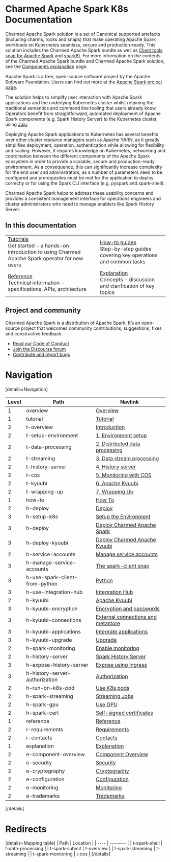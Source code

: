 # Charmed Apache Spark K8s Documentation

Charmed Apache Spark solution is a set of Canonical supported artefacts (including charms, rocks and snaps) that make operating Apache Spark workloads on Kubernetes seamless, secure and production-ready. This solution includes the Charmed Apache Spark bundle as well as [Client tools snap for Apache Spark](https://snapcraft.io/spark-client) and [spark8t](https://github.com/canonical/spark-k8s-toolkit-py). For more information on the contents of the Charmed Apache Spark bundle and Charmed Apache Spark solution, see the [Components explanation](/t/charmed-spark-documentation-explanation-components/11685) page.

Apache Spark is a free, open-source software project by the Apache Software Foundation. Users can find out more at the [Apache Spark project page](https://spark.apache.org).

The solution helps to simplify user interaction with Apache Spark applications and the underlying Kubernetes cluster whilst retaining the traditional semantics and command line tooling that users already know. Operators benefit from straightforward, automated deployment of Apache Spark components (e.g. Spark History Server) to the Kubernetes cluster, using [Juju](https://juju.is/). 

Deploying Apache Spark applications to Kubernetes has several benefits over other cluster resource managers such as Apache YARN, as it greatly simplifies deployment, operation, authentication while allowing for flexibility and scaling. However, it requires knowledge on Kubernetes, networking and coordination between the different components of the Apache Spark ecosystem in order to provide a scalable, secure and production-ready environment. As a consequence, this can significantly increase complexity for the end user and administrators, as a number of parameters need to be configured and prerequisites must be met for the application to deploy correctly or for using the Spark CLI interface (e.g. pyspark and spark-shell). 

Charmed Apache Spark helps to address these usability concerns and provides a consistent management interface for operations engineers and cluster administrators who need to manage enablers like Spark History Server.

## In this documentation

| | |
|--|--|
|  [Tutorials](/t/13234)</br>  Get started - a hands-on introduction to using Charmed Apache Spark operator for new users </br> |  [How-to guides](/t/11618) </br> Step-by-step guides covering key operations and common tasks |
| [Reference](/t/8962) </br> Technical information - specifications, APIs, architecture | [Explanation](/t/11685) </br> Concepts - discussion and clarification of key topics  |

## Project and community

Charmed Apache Spark is a distribution of Apache Spark. It’s an open-source project that welcomes community contributions, suggestions, fixes and constructive feedback.

- [Read our Code of Conduct](https://ubuntu.com/community/code-of-conduct)
- [Join the Discourse forum](https://discourse.charmhub.io/tag/spark)
- [Contribute and report bugs](https://github.com/canonical/spark-client-snap)

# Navigation

[details=Navigation]

| Level | Path                           | Navlink                                                                                                                                        |
|-------|--------------------------------|------------------------------------------------------------------------------------------------------------------------------------------------|
| 1     | overview                       | [Overview](/t/spark-client-snap-documentation/8963)                                                                                            | 
| 1     | tutorial                       | [Tutorial]()                                                                                                                                   |
| 2     | t-overview | [Introduction](/t/13234) |
| 2     | t-setup-environment | [1. Environment setup](/t/13233) |
| 2     | t-data-processing | [2. Distributed data processing](/t/13232) |
| 2     | t-streaming | [3. Data stream processing](/t/13230) |
| 2     | t-history-server | [4. History server](/t/17354) |
| 2     | t-cos | [5. Monitoring with COS](/t/13225) |
| 2     | t-kyuubi| [6. Apache Kyuubi ](/t/18309) |
| 2     | t-wrapping-up | [7. Wrapping Up](/t/13224) |
| 1     | how-to                         | [How To]()                                                                                                                                     |
| 2     | h-deploy                   | [Deploy]()                                               |
| 3     | h-setup-k8s                    | [Setup the Environment](/t/charmed-spark-k8s-documentation-how-to-setup-k8s-environment/11618)                                                 |
| 3     | h-deploy                       | [Deploy Charmed Apache Spark](/t/charmed-spark-k8s-documentation-how-to-deploy-charmed-spark/10979)                                                   |
| 3     | h-deploy-kyuubi                      | [Deploy Charmed Apache Kyuubi](/t/charmed-apache-spark-k8s-documentation-how-to-deploy-apache-kyuubi/17957)                                                   |
| 2     | h-service-accounts      | [Manage service accounts]()                                               |
| 3     | h-manage-service-accounts      | [The spark-client snap](/t/spark-client-snap-how-to-manage-spark-accounts/8959)                                               |
| 3     | h-use-spark-client-from-python | [Python](/t/spark-client-snap-how-to-python-api/8958)                                                            |
| 3     | h-use-integration-hub          | [Integration Hub](/t/charmed-spark-k8s-documentation-how-to-use-spark-integration-hub/14296)                     |
| 2     | h-kyuubi                  | [Apache Kyuubi]()                                               |
| 3     | h-kyuubi-encryption                   | [Encryption and passwords](/t/18304)                                                 |
| 3     | h-kyuubi-connections                   | [External connections and metastore](/t/18305)                                                 |
| 3     | h-kyuubi-applications                   | [Integrate applications](/t/18306)                                                 |
| 3     | h-kyuubi-upgrade                   | [Upgrade](/t/18307)                                                 |
| 2     | h-spark-monitoring             | [Enable monitoring](/t/charmed-spark-k8s-documentation-enable-monitoring/13063)                                                  |
| 2     | h-history-server        | [Spark History Server]()                                   |
| 3     | h-expose-history-server        | [Expose using Ingress](/t/charmed-spark-k8s-documentation-how-to-expose-history-server/14297)                                   |
| 3     | h-history-server-authorization | [Authorization](/t/charmed-spark-k8s-documentation-how-to-enable-authentication-on-the-spark-history-server-charm/13563) |
| 2     | h-run-on-k8s-pod               | [Use K8s pods](/t/spark-client-snap-how-to-run-on-k8s-in-a-pod/8961)                                                      |
| 2     | h-spark-streaming              | [Streaming Jobs](/t/charmed-spark-how-to-run-a-spark-streaming-job/10880)                                                            |
| 2     | h-spark-gpu             | [Use GPU](/t/charmed-spark-k8s-documentation-enabling-gpu-acceleration-with-charmed-spark/14896)   |
| 2     | h-spark-cert             | [Self-signed certificates](/t/charmed-spark-k8s-documentation-using-self-signed-certificates/14898)                                                  |
| 1     | reference                      | [Reference]()                                                                                                                                  |
| 2     | r-requirements                 | [Requirements](/t/spark-client-snap-reference-requirements/8962)                                                                               |
| 2     | r-contacts                     | [Contacts](/t/charmed-spark-k8s-documentation-reference-contacts/14298)                                                                        |
| 1     | explanation                    | [Explanation]()                                                                                                                                |
| 2     | e-component-overview           | [Component Overview](/t/charmed-spark-documentation-explanation-components/11685)                                                              |
| 2     | e-security                       | [Security](/t/15858) |
| 2     | e-cryptography                       | [Cryptography](/t/15795) |
| 2     | e-configuration                | [Configuration](/t/spark-client-snap-explanation-hierarchical-configuration-handling/8956)                          |
| 2     | e-monitoring                   | [Monitoring](/t/charmed-spark-documentation-explanation-monitoring/14299)                                                        |
| 2     | e-trademarks                 | [Trademarks](/t/charmed-apache-spark-k8s-documentation-trademarks-explanation/16101)                                                        |

[/details]

# Redirects

[details=Mapping table]
| Path | Location |
| ---- | -------- |
| t-spark-shell | t-data-processing |
| t-spark-submit | t-overview |
| t-spark-streaming | t-streaming |
| t-spark-monitoring | t-cos |
[/details]